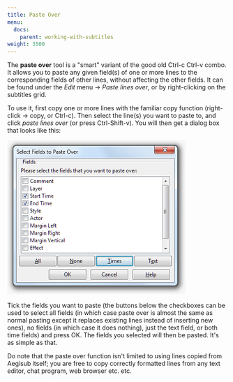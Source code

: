 ```yaml
---
title: Paste Over
menu:
  docs:
    parent: working-with-subtitles
weight: 3500
---
```


The **paste over** tool is a "smart" variant of the good old Ctrl-c Ctrl-v
combo. It allows you to paste any given field(s) of one or more lines to the
corresponding fields of other lines, without affecting the other fields. It can
be found under the _Edit_ menu -> _Paste lines over_, or by right-clicking on
the subtitles grid.

To use it, first copy one or more lines with the familiar copy function
(right-click -> copy, or Ctrl-c). Then select the line(s) you want to paste to,
and click _paste lines over_ (or press Ctrl-Shift-v). You will then get a
dialog box that looks like this:

![Paste_over](/img/3.2/Paste_over.png#center)

Tick the fields you want to paste (the buttons below the checkboxes can be used
to select all fields (in which case paste over is almost the same as normal
pasting except it replaces existing lines instead of inserting new ones), no
fields (in which case it does nothing), just the text field, or both time
fields) and press OK. The fields you selected will then be pasted. It's as
simple as that.

Do note that the paste over function isn't limited to using lines copied from
Aegisub itself; you are free to copy correctly formatted lines from any text
editor, chat program, web browser etc. etc.
